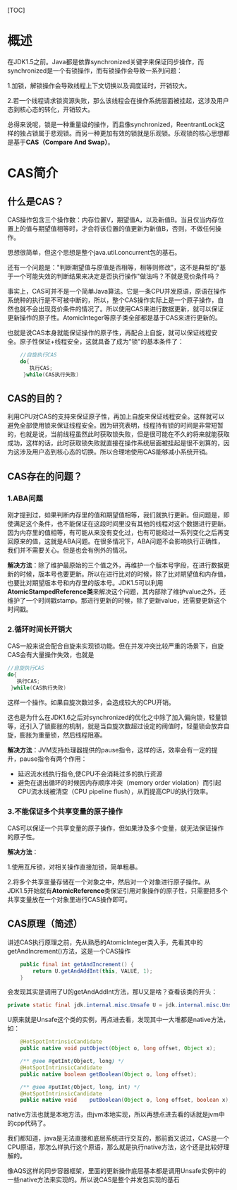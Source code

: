 [TOC]

# 概述

在JDK1.5之前。Java都是依靠synchronized关键字来保证同步操作，而synchronized是一个有锁操作，而有锁操作会导致一系列问题：

1.加锁，解锁操作会导致线程上下文切换以及调度延时，开销较大。

2.若一个线程请求锁资源失败，那么该线程会在操作系统层面被挂起，这涉及用户态到核心态的转化，开销较大。

总得来说呢，锁是一种重量级的操作，而且像synchronized，ReentrantLock这样的独占锁属于悲观锁。而另一种更加有效的锁就是乐观锁。乐观锁的核心思想都是基于**CAS（Compare And Swap）**。

# CAS简介

## 什么是CAS？

CAS操作包含三个操作数：内存位置V，期望值A，以及新值B。当且仅当内存位置上的值与期望值相等时，才会将该位置的值更新为新值B，否则，不做任何操作。

思想很简单，但这个思想是整个java.util.concurrent包的基石。

还有一个问题是："判断期望值与原值是否相等，相等则修改"，这不是典型的"基于一个可能失效的判断结果来决定是否执行操作"做法吗？不就是竞价条件吗？

事实上，CAS可并不是一个简单Java算法。它是一条CPU并发原语，原语在操作系统种的执行是不可被中断的，所以，整个CAS操作实际上是一个原子操作，自然也就不会出现竞价条件的情况了。所以使用CAS来进行数据更新，就可以保证更新操作的原子性。AtomicInteger等原子类全部都是基于CAS来进行更新的。

也就是说CAS本身就能保证操作的原子性，再配合上自旋，就可以保证线程安全。原子性保证+线程安全，这就具备了成为"锁"的基本条件了：

```java
    //自旋执行CAS
	do{
       执行CAS;  
     }while(CAS执行失败)
```

## CAS的目的？

利用CPU对CAS的支持来保证原子性，再加上自旋来保证线程安全。这样就可以避免全部使用锁来保证线程安全。因为研究表明，线程持有锁的时间是非常短暂的，也就是说，当前线程虽然此时获取锁失败，但是很可能在不久的将来就能获取成功，这样的话，此时获取锁失败就直接在操作系统层面被挂起是很不划算的，因为这涉及用户态到核心态的切换。所以合理地使用CAS能够减小系统开销。

## CAS存在的问题？

### 1.ABA问题

刚才提到过，如果判断内存里的值和期望值相等，我们就执行更新。但问题是，即使满足这个条件，也不能保证在这段时间里没有其他的线程对这个数据进行更新。因为内存里的值相等，有可能从来没有变化过，也有可能经过一系列变化之后再变回原来的值，这就是ABA问题。在很多情况下，ABA问题不会影响执行正确性，我们并不需要关心。但是也会有例外的情况。

**解决方法**：除了维护最原始的三个值之外，再维护一个版本号字段，在进行数据更新的时候，版本号也要更新。所以在进行比对的时候，除了比对期望值和内存值，也要比对期望版本号和内存里的版本号。JDK1.5可以利用**AtomicStampedReference类**来解决这个问题，其内部除了维护value之外，还维护了一个时间戳stamp。那进行更新的时候，除了更新value，还需要更新这个时间戳。

### 2.循环时间长开销大

CAS一般来说会配合自旋来实现锁功能。但在并发冲突比较严重的场景下，自旋CAS会有大量操作失效，也就是

```java
//自旋执行CAS
do{
   执行CAS;  
 }while(CAS执行失败)
```

这样一个操作。如果自旋次数过多，会造成较大的CPU开销。

这也是为什么在JDK1.6之后对synchronized的优化之中除了加入偏向锁，轻量锁等，还引入了锁膨胀的机制，就是当自旋次数超过设定的阈值时，轻量锁会放弃自旋，膨胀为重量锁，然后线程阻塞。

**解决方法**：JVM支持处理器提供的pause指令，这样的话，效率会有一定的提升，pause指令有两个作用：

- 延迟流水线执行指令,使CPU不会消耗过多的执行资源
- 避免在退出循环的时候因内存顺序冲突（memory order violation）而引起CPU流水线被清空（CPU pipeline flush），从而提高CPU的执行效率。

### 3.不能保证多个共享变量的原子操作

CAS可以保证一个共享变量的原子操作，但如果涉及多个变量，就无法保证操作的原子性。

**解决方法**：

1.使用互斥锁，对相关操作直接加锁，简单粗暴。

2.将多个共享变量存储在一个对象之中，然后对一个对象进行原子操作。从JDK1.5开始就有**AtomicReference**类保证引用对象操作的原子性，只需要把多个共享变量放在一个对象里进行CAS操作即可。

## CAS原理（简述）

讲述CAS执行原理之前，先从熟悉的AtomicInteger类入手，先看其中的getAndIncrement()方法，这是一个CAS操作

```java
    public final int getAndIncrement() {
        return U.getAndAddInt(this, VALUE, 1);
    }
```

会发现其实是调用了U的getAndAddInt方法，那U又是啥？查看该类的开头：

```java
private static final jdk.internal.misc.Unsafe U = jdk.internal.misc.Unsafe.getUnsafe();
```

U原来就是Unsafe这个类的实例，再点进去看，发现其中一大堆都是native方法，如：

```java
	@HotSpotIntrinsicCandidate
    public native void putObject(Object o, long offset, Object x);

    /** @see #getInt(Object, long) */
    @HotSpotIntrinsicCandidate
    public native boolean getBoolean(Object o, long offset);

    /** @see #putInt(Object, long, int) */
    @HotSpotIntrinsicCandidate
    public native void    putBoolean(Object o, long offset, boolean x);
```

native方法也就是本地方法，由jvm本地实现，所以再想点进去看的话就是jvm中的cpp代码了。

我们都知道，java是无法直接和底层系统进行交互的，那前面又说过，CAS是一个CPU原语，那怎么样执行这个原语，那么就是执行native方法，这个还是比较好理解的。

像AQS这样的同步容器框架，里面的更新操作底层基本都是调用Unsafe实例中的一些native方法来实现的。所以说CAS是整个并发包实现的基石
